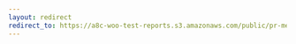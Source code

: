 ```yaml
---
layout: redirect
redirect_to: https://a8c-woo-test-reports.s3.amazonaws.com/public/pr-merge/38648/e2e/index.html
---
```

